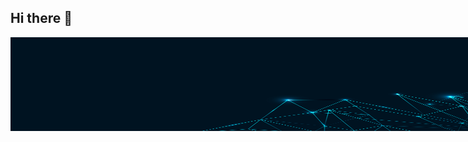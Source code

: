 ## Hi there 👋
<img src="https://github.com/BlagojeJevrosimov/BlagojeJevrosimov/blob/main/v796-nunny-03b.jpg" style="height: 150px;
  width: 100%;
  position: absolute;
  margin: 0px;">
<!--
**BlagojeJevrosimov/BlagojeJevrosimov** is a ✨ _special_ ✨ repository because its `README.md` (this file) appears on your GitHub profile.

Here are some ideas to get you started:

- 🔭 I’m currently working on ...
- 🌱 I’m currently learning ...
- 👯 I’m looking to collaborate on ...
- 🤔 I’m looking for help with ...
- 💬 Ask me about ...
- 📫 How to reach me: ...
- 😄 Pronouns: ...
- ⚡ Fun fact: ...
-->
